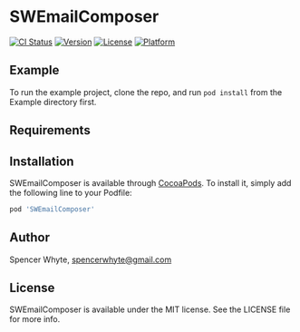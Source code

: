 # SWEmailComposer

[![CI Status](http://img.shields.io/travis/spencerwhyte/SWEmailComposer.svg?style=flat)](https://travis-ci.org/spencerwhyte/SWEmailComposer)
[![Version](https://img.shields.io/cocoapods/v/SWEmailComposer.svg?style=flat)](http://cocoapods.org/pods/SWEmailComposer)
[![License](https://img.shields.io/cocoapods/l/SWEmailComposer.svg?style=flat)](http://cocoapods.org/pods/SWEmailComposer)
[![Platform](https://img.shields.io/cocoapods/p/SWEmailComposer.svg?style=flat)](http://cocoapods.org/pods/SWEmailComposer)

## Example

To run the example project, clone the repo, and run `pod install` from the Example directory first.

## Requirements

## Installation

SWEmailComposer is available through [CocoaPods](http://cocoapods.org). To install
it, simply add the following line to your Podfile:

```ruby
pod 'SWEmailComposer'
```

## Author

Spencer Whyte, spencerwhyte@gmail.com

## License

SWEmailComposer is available under the MIT license. See the LICENSE file for more info.

